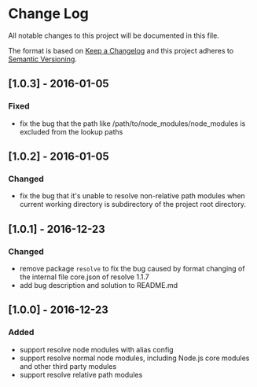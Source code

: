 # Change Log
All notable changes to this project will be documented in this file.

The format is based on [Keep a Changelog](http://keepachangelog.com/) 
and this project adheres to [Semantic Versioning](http://semver.org/).

## [1.0.3] - 2016-01-05
### Fixed
- fix the bug that the path like /path/to/node_modules/node_modules is excluded from the lookup paths

## [1.0.2] - 2016-01-05
### Changed
- fix the bug that it's unable to resolve non-relative path modules when current working directory is subdirectory of the project root directory.

## [1.0.1] - 2016-12-23
### Changed
- remove package `resolve` to fix the bug caused by format changing of the internal file core.json of resolve 1.1.7
- add bug description and solution to README.md

## [1.0.0] - 2016-12-23
### Added
- support resolve node modules with alias config
- support resolve normal node modules, including Node.js core modules and other third party modules
- support resolve relative path modules
